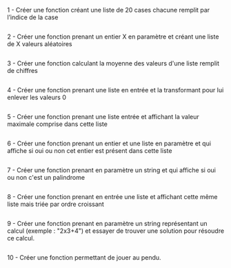 1 - Créer une fonction créant une liste de 20 cases chacune remplit par l’indice de la case 

```

```

2 - Créer une fonction prenant un entier X en paramètre et créant une liste de X valeurs aléatoires 

```

```

3 - Créer une fonction calculant la moyenne des valeurs d'une liste remplit de chiffres

```

```

4 - Créer une fonction prenant une liste en entrée et la transformant pour lui enlever les valeurs 0

```

```

5 - Créer une fonction prenant une liste entrée et affichant la valeur maximale comprise dans cette liste

```

```

6 - Créer une fonction prenant un entier et une liste en paramètre et qui affiche si oui ou non cet entier est présent dans cette liste

```

```

7 - Créer une fonction prenant en paramètre un string et qui affiche si oui ou non c'est un palindrome

```

```

8 - Créer une fonction prenant en entrée une liste et affichant cette même liste mais triée par ordre croissant

```

```

9 - Créer une fonction prenant en paramètre un string représentant un calcul (exemple : "2x3+4") et essayer de trouver une solution pour résoudre ce calcul.

```

```

10 - Créer une fonction permettant de jouer au pendu.

```

```

